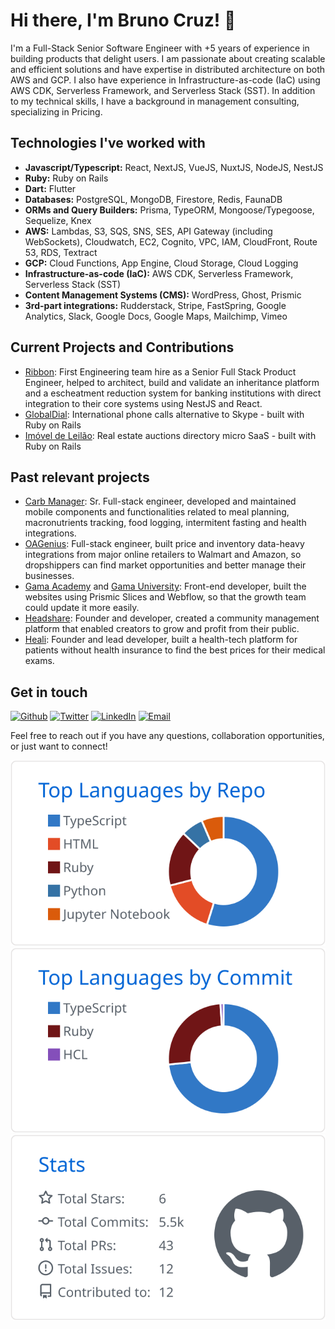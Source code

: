 # Hi there, I'm Bruno Cruz! 👋
<!--
Here are some ideas to get you started:

- 🔭 I’m currently working on ...
- 🌱 I’m currently learning ...
- 👯 I’m looking to collaborate on ...
- 🤔 I’m looking for help with ...
- 💬 Ask me about ...
- 📫 How to reach me: ...
- ⚡ Fun fact: ...
-->

I'm a Full-Stack Senior Software Engineer with +5 years of experience in building products that delight users. I am passionate about creating scalable and efficient solutions and have expertise in distributed architecture on both AWS and GCP. I also have experience in Infrastructure-as-code (IaC) using AWS CDK, Serverless Framework, and Serverless Stack (SST). In addition to my technical skills, I have a background in management consulting, specializing in Pricing.

## Technologies I've worked with

- **Javascript/Typescript:** React, NextJS, VueJS, NuxtJS, NodeJS, NestJS
- **Ruby:** Ruby on Rails
- **Dart:** Flutter
- **Databases:** PostgreSQL, MongoDB, Firestore, Redis, FaunaDB
- **ORMs and Query Builders:** Prisma, TypeORM, Mongoose/Typegoose, Sequelize, Knex
- **AWS:** Lambdas, S3, SQS, SNS, SES, API Gateway (including WebSockets), Cloudwatch, EC2, Cognito, VPC, IAM, CloudFront, Route 53, RDS, Textract
- **GCP:** Cloud Functions, App Engine, Cloud Storage, Cloud Logging
- **Infrastructure-as-code (IaC):** AWS CDK, Serverless Framework, Serverless Stack (SST)
- **Content Management Systems (CMS):** WordPress, Ghost, Prismic
- **3rd-part integrations:** Rudderstack, Stripe, FastSpring, Google Analytics, Slack, Google Docs, Google Maps, Mailchimp, Vimeo

## Current Projects and Contributions
- [Ribbon](https://trustribbon.com): First Engineering team hire as a Senior Full Stack Product Engineer, helped to architect, build and validate an inheritance platform and a escheatment reduction system for banking institutions with direct integration to their core systems using NestJS and React.
- [GlobalDial](https://globaldial.co): International phone calls alternative to Skype - built with Ruby on Rails
- [Imóvel de Leilão](https://imoveldeleilao.com): Real estate auctions directory micro SaaS - built with Ruby on Rails

## Past relevant projects
- [Carb Manager](https://carbmanager.com): Sr. Full-stack engineer, developed and maintained mobile components and functionalities related to meal planning, macronutrients tracking, food logging, intermitent fasting and health integrations.
- [OAGenius](https://oagenius.com): Full-stack engineer, built price and inventory data-heavy integrations from major online retailers to Walmart and Amazon, so dropshippers can find market opportunities and better manage their businesses.
- [Gama Academy](https://www.gama.academy/) and [Gama University](https://gama.university/): Front-end developer, built the websites using Prismic Slices and Webflow, so that the growth team could update it more easily.
- [Headshare](http://headshare-community-web.brucruz.vercel.app/): Founder and developer, created a community management platform that enabled creators to grow and profit from their public.
- [Heali](http://sagittarius.vercel.app/): Founder and lead developer, built a health-tech platform for patients without health insurance to find the best prices for their medical exams.

## Get in touch
<p><a href="https://github.com/brucruz" target="_blank"><img alt="Github" src="https://img.shields.io/badge/GitHub-%2312100E.svg?&style=for-the-badge&logo=Github&logoColor=white" /></a> <a href="https://twitter.com/ImBrunoCruz" target="_blank"><img alt="Twitter" src="https://img.shields.io/badge/twitter-%231DA1F2.svg?&style=for-the-badge&logo=twitter&logoColor=white" /></a> <a href="https://www.linkedin.com/in/brunogcruz" target="_blank"><img alt="LinkedIn" src="https://img.shields.io/badge/linkedin-%230077B5.svg?&style=for-the-badge&logo=linkedin&logoColor=white" /></a> <a href="mailto:bruno@brunocruz.me" target="_blank"><img alt="Email" src="https://img.shields.io/badge/email-%030012.svg?&style=for-the-badge" /></a>
</p>

Feel free to reach out if you have any questions, collaboration opportunities, or just want to connect!

[![](https://raw.githubusercontent.com/brucruz/brucruz/main/profile-summary-card-output/github/1-repos-per-language.svg)](https://github.com/vn7n24fzkq/github-profile-summary-cards) [![](https://raw.githubusercontent.com/brucruz/brucruz/main/profile-summary-card-output/github/2-most-commit-language.svg)](https://github.com/vn7n24fzkq/github-profile-summary-cards) [![](https://raw.githubusercontent.com/brucruz/brucruz/main/profile-summary-card-output/github/3-stats.svg)](https://github.com/vn7n24fzkq/github-profile-summary-cards)

